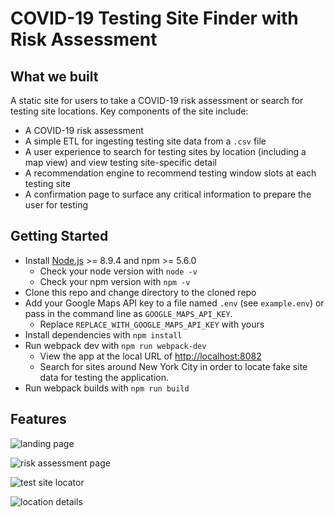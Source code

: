 # COVID-19 Testing Site Finder with Risk Assessment

## What we built
A static site for users to take a COVID-19 risk assessment or search for testing site locations. 
Key components of the site include:
- A COVID-19 risk assessment
- A simple ETL for ingesting testing site data from a `.csv` file
- A user experience to search for testing sites by location (including a map view) and view testing site-specific detail 
- A recommendation engine to recommend testing window slots at each testing site
- A confirmation page to surface any critical information to prepare the user for testing

## Getting Started

* Install [Node.js](https://nodejs.org/en/) >= 8.9.4 and npm >= 5.6.0
    * Check your node version with `node -v`
    * Check your npm version with `npm -v`
* Clone this repo and change directory to the cloned repo
* Add your Google Maps API key to a file named `.env` (see `example.env`) or pass in the command line as `GOOGLE_MAPS_API_KEY`.
    * Replace `REPLACE_WITH_GOOGLE_MAPS_API_KEY` with yours
* Install dependencies with `npm install`
* Run webpack dev with `npm run webpack-dev`
    * View the app at the local URL of [http://localhost:8082](http://localhost:8082)
    * Search for sites around New York City in order to locate fake site data for testing the application.
* Run webpack builds with `npm run build`

## Features

![landing page](LandingPage.png)

![risk assessment page](RiskAssessment.png)

![test site locator](TestSiteLocator.png)

![location details](AppointmentDetails.png)

